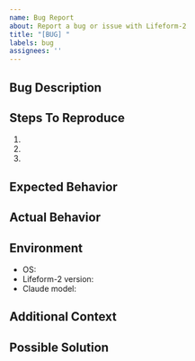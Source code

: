 ```yaml
---
name: Bug Report
about: Report a bug or issue with Lifeform-2
title: "[BUG] "
labels: bug
assignees: ''
---
```


## Bug Description
<!-- A clear and concise description of the bug -->

## Steps To Reproduce
<!-- Steps to reproduce the behavior -->
1. 
2. 
3. 

## Expected Behavior
<!-- What you expected to happen -->

## Actual Behavior
<!-- What actually happened -->

## Environment
- OS: 
- Lifeform-2 version: <!-- From docs/CLAUDE.md -->
- Claude model: <!-- If known -->

## Additional Context
<!-- Any other information that might be relevant, like screenshots or logs -->

## Possible Solution
<!-- Optional: any suggestions on how to fix the issue -->